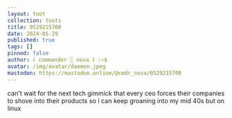 ```yaml
---
layout: toot
collection: toots
title: 0529215700
date: 2024-05-29
published: true
tags: []
pinned: false
author: ⸸ commander ░ nova ⸸ :~$
avatar: /img/avatar/daemon.jpeg
mastodon: https://mastodon.online/@cmdr_nova/0529215700
---
```


can't wait for the next tech gimmick that every ceo forces their companies to shove into their products so i can keep groaning into my mid 40s but on linux
